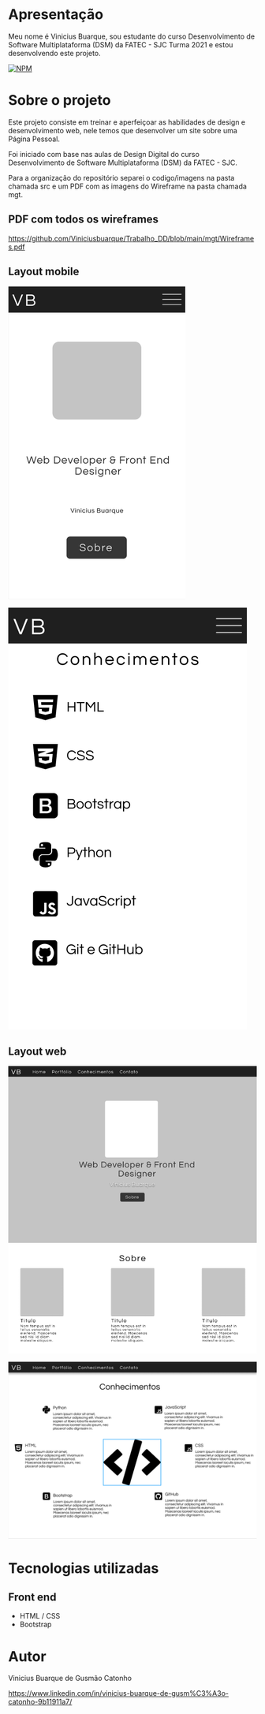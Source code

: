 # Apresentação

Meu nome é Vinicius Buarque, sou estudante do curso Desenvolvimento de Software Multiplataforma (DSM) da FATEC - SJC Turma 2021 e estou desenvolvendo este projeto.

[![NPM](https://img.shields.io/npm/l/react)](https://github.com/Viniciusbuarque/Trabalho_DD/blob/main/LICENSE) 

# Sobre o projeto



Este projeto consiste em treinar e aperfeiçoar as habilidades de design e desenvolvimento web, nele temos que desenvolver um site sobre uma Página Pessoal.

Foi iniciado com base nas aulas de Design Digital do curso Desenvolvimento de Software Multiplataforma (DSM) da FATEC - SJC.

Para a organização do repositório separei o codigo/imagens na pasta chamada src e um PDF com as imagens do Wireframe na pasta chamada mgt.


## PDF com todos os wireframes

https://github.com/Viniciusbuarque/Trabalho_DD/blob/main/mgt/Wireframes.pdf

## Layout mobile
![Mobile 1](https://github.com/Viniciusbuarque/Trabalho_DD/blob/main/assets/Mobile/Home.png) 

![Mobile 2](https://github.com/Viniciusbuarque/Trabalho_DD/blob/main/assets/Mobile/Conhecimentos.png)

## Layout web
![Web 1](https://github.com/Viniciusbuarque/Trabalho_DD/blob/main/assets/DesktopWeb/HomeSobre.png)

![Web 2](https://github.com/Viniciusbuarque/Trabalho_DD/blob/main/assets/DesktopWeb/Conhecimentos.png)


# Tecnologias utilizadas
## Front end
- HTML / CSS 
- Bootstrap

# Autor

Vinicius Buarque de Gusmão Catonho

https://www.linkedin.com/in/vinicius-buarque-de-gusm%C3%A3o-catonho-9b11911a7/


